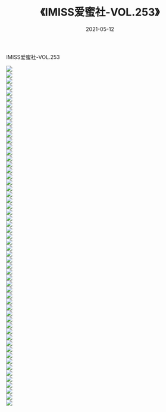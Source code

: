 ﻿---
layout: post
title:  《IMISS爱蜜社-VOL.253》
date:   2021-05-12
img: http://img.660000.xyz/Sharelink/网络美图/2021/IMISS爱蜜社-VOL.253/000.jpg
categories: [美女, 清纯, 唯美]
---

IMISS爱蜜社-VOL.253

  ![](http://img.660000.xyz/Sharelink/网络美图/2021/IMISS爱蜜社-VOL.253/001.jpg) <br> ![](http://img.660000.xyz/Sharelink/网络美图/2021/IMISS爱蜜社-VOL.253/002.jpg) <br> ![](http://img.660000.xyz/Sharelink/网络美图/2021/IMISS爱蜜社-VOL.253/003.jpg) <br> ![](http://img.660000.xyz/Sharelink/网络美图/2021/IMISS爱蜜社-VOL.253/004.jpg) <br> ![](http://img.660000.xyz/Sharelink/网络美图/2021/IMISS爱蜜社-VOL.253/005.jpg) <br> ![](http://img.660000.xyz/Sharelink/网络美图/2021/IMISS爱蜜社-VOL.253/006.jpg) <br> ![](http://img.660000.xyz/Sharelink/网络美图/2021/IMISS爱蜜社-VOL.253/007.jpg) <br> ![](http://img.660000.xyz/Sharelink/网络美图/2021/IMISS爱蜜社-VOL.253/008.jpg) <br> ![](http://img.660000.xyz/Sharelink/网络美图/2021/IMISS爱蜜社-VOL.253/009.jpg) <br> ![](http://img.660000.xyz/Sharelink/网络美图/2021/IMISS爱蜜社-VOL.253/010.jpg) <br> ![](http://img.660000.xyz/Sharelink/网络美图/2021/IMISS爱蜜社-VOL.253/011.jpg) <br> ![](http://img.660000.xyz/Sharelink/网络美图/2021/IMISS爱蜜社-VOL.253/012.jpg) <br> ![](http://img.660000.xyz/Sharelink/网络美图/2021/IMISS爱蜜社-VOL.253/013.jpg) <br> ![](http://img.660000.xyz/Sharelink/网络美图/2021/IMISS爱蜜社-VOL.253/014.jpg) <br> ![](http://img.660000.xyz/Sharelink/网络美图/2021/IMISS爱蜜社-VOL.253/015.jpg) <br> ![](http://img.660000.xyz/Sharelink/网络美图/2021/IMISS爱蜜社-VOL.253/016.jpg) <br> ![](http://img.660000.xyz/Sharelink/网络美图/2021/IMISS爱蜜社-VOL.253/017.jpg) <br> ![](http://img.660000.xyz/Sharelink/网络美图/2021/IMISS爱蜜社-VOL.253/018.jpg) <br> ![](http://img.660000.xyz/Sharelink/网络美图/2021/IMISS爱蜜社-VOL.253/019.jpg) <br> ![](http://img.660000.xyz/Sharelink/网络美图/2021/IMISS爱蜜社-VOL.253/020.jpg) <br> ![](http://img.660000.xyz/Sharelink/网络美图/2021/IMISS爱蜜社-VOL.253/021.jpg) <br> ![](http://img.660000.xyz/Sharelink/网络美图/2021/IMISS爱蜜社-VOL.253/022.jpg) <br> ![](http://img.660000.xyz/Sharelink/网络美图/2021/IMISS爱蜜社-VOL.253/023.jpg) <br> ![](http://img.660000.xyz/Sharelink/网络美图/2021/IMISS爱蜜社-VOL.253/024.jpg) <br> ![](http://img.660000.xyz/Sharelink/网络美图/2021/IMISS爱蜜社-VOL.253/025.jpg) <br> ![](http://img.660000.xyz/Sharelink/网络美图/2021/IMISS爱蜜社-VOL.253/026.jpg) <br> ![](http://img.660000.xyz/Sharelink/网络美图/2021/IMISS爱蜜社-VOL.253/027.jpg) <br> ![](http://img.660000.xyz/Sharelink/网络美图/2021/IMISS爱蜜社-VOL.253/028.jpg) <br> ![](http://img.660000.xyz/Sharelink/网络美图/2021/IMISS爱蜜社-VOL.253/029.jpg) <br> ![](http://img.660000.xyz/Sharelink/网络美图/2021/IMISS爱蜜社-VOL.253/030.jpg) <br> ![](http://img.660000.xyz/Sharelink/网络美图/2021/IMISS爱蜜社-VOL.253/031.jpg) <br> ![](http://img.660000.xyz/Sharelink/网络美图/2021/IMISS爱蜜社-VOL.253/032.jpg) <br> ![](http://img.660000.xyz/Sharelink/网络美图/2021/IMISS爱蜜社-VOL.253/033.jpg) <br> ![](http://img.660000.xyz/Sharelink/网络美图/2021/IMISS爱蜜社-VOL.253/034.jpg) <br> ![](http://img.660000.xyz/Sharelink/网络美图/2021/IMISS爱蜜社-VOL.253/035.jpg) <br> ![](http://img.660000.xyz/Sharelink/网络美图/2021/IMISS爱蜜社-VOL.253/036.jpg) <br> ![](http://img.660000.xyz/Sharelink/网络美图/2021/IMISS爱蜜社-VOL.253/037.jpg) <br> ![](http://img.660000.xyz/Sharelink/网络美图/2021/IMISS爱蜜社-VOL.253/038.jpg) <br> ![](http://img.660000.xyz/Sharelink/网络美图/2021/IMISS爱蜜社-VOL.253/039.jpg) <br> ![](http://img.660000.xyz/Sharelink/网络美图/2021/IMISS爱蜜社-VOL.253/040.jpg) <br> ![](http://img.660000.xyz/Sharelink/网络美图/2021/IMISS爱蜜社-VOL.253/041.jpg) <br> ![](http://img.660000.xyz/Sharelink/网络美图/2021/IMISS爱蜜社-VOL.253/042.jpg) <br> ![](http://img.660000.xyz/Sharelink/网络美图/2021/IMISS爱蜜社-VOL.253/043.jpg) <br> ![](http://img.660000.xyz/Sharelink/网络美图/2021/IMISS爱蜜社-VOL.253/044.jpg) <br> ![](http://img.660000.xyz/Sharelink/网络美图/2021/IMISS爱蜜社-VOL.253/045.jpg) <br> ![](http://img.660000.xyz/Sharelink/网络美图/2021/IMISS爱蜜社-VOL.253/046.jpg) <br> ![](http://img.660000.xyz/Sharelink/网络美图/2021/IMISS爱蜜社-VOL.253/047.jpg) <br> ![](http://img.660000.xyz/Sharelink/网络美图/2021/IMISS爱蜜社-VOL.253/048.jpg) <br> ![](http://img.660000.xyz/Sharelink/网络美图/2021/IMISS爱蜜社-VOL.253/049.jpg) <br> ![](http://img.660000.xyz/Sharelink/网络美图/2021/IMISS爱蜜社-VOL.253/050.jpg) <br> ![](http://img.660000.xyz/Sharelink/网络美图/2021/IMISS爱蜜社-VOL.253/051.jpg) <br> ![](http://img.660000.xyz/Sharelink/网络美图/2021/IMISS爱蜜社-VOL.253/052.jpg) <br> ![](http://img.660000.xyz/Sharelink/网络美图/2021/IMISS爱蜜社-VOL.253/053.jpg) <br> ![](http://img.660000.xyz/Sharelink/网络美图/2021/IMISS爱蜜社-VOL.253/054.jpg) <br> ![](http://img.660000.xyz/Sharelink/网络美图/2021/IMISS爱蜜社-VOL.253/055.jpg) <br> ![](http://img.660000.xyz/Sharelink/网络美图/2021/IMISS爱蜜社-VOL.253/056.jpg) <br> ![](http://img.660000.xyz/Sharelink/网络美图/2021/IMISS爱蜜社-VOL.253/057.jpg) <br>